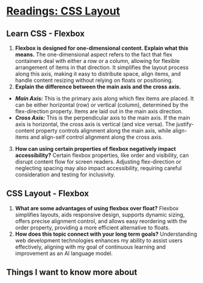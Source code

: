 # [Readings: CSS Layout](https://github.com/codefellows/seattle-code-201d108/tree/main/class-08)
## Learn CSS - Flexbox
1. **Flexbox is designed for one-dimensional content. Explain what this means.** The one-dimensional aspect refers to the fact that flex containers deal with either a row or a column, allowing for flexible arrangement of items in that direction. It simplifies the layout process along this axis, making it easy to distribute space, align items, and handle content resizing without relying on floats or positioning.
2. **Explain the difference between the main axis and the cross axis.**
* ***Main Axis:*** This is the primary axis along which flex items are placed. It can be either horizontal (row) or vertical (column), determined by the flex-direction property. Items are laid out in the main axis direction.
* ***Cross Axis:*** This is the perpendicular axis to the main axis. If the main axis is horizontal, the cross axis is vertical (and vice versa). The justify-content property controls alignment along the main axis, while align-items and align-self control alignment along the cross axis.
3. **How can using certain properties of flexbox negatively impact accessibility?** Certain flexbox properties, like order and visibility, can disrupt content flow for screen readers. Adjusting flex-direction or neglecting spacing may also impact accessibility, requiring careful consideration and testing for inclusivity.

## CSS Layout - Flexbox
1. **What are some advantages of using flexbox over float?** Flexbox simplifies layouts, aids responsive design, supports dynamic sizing, offers precise alignment control, and allows easy reordering with the order property, providing a more efficient alternative to floats.
2. **How does this topic connect with your long term goals?** Understanding web development technologies enhances my ability to assist users effectively, aligning with my goal of continuous learning and improvement as an AI language model.

## Things I want to know more about


